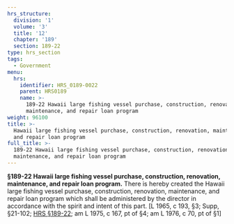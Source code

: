 ```yaml
---
hrs_structure:
  division: '1'
  volume: '3'
  title: '12'
  chapter: '189'
  section: 189-22
type: hrs_section
tags:
  - Government
menu:
  hrs:
    identifier: HRS_0189-0022
    parent: HRS0189
    name: >-
      189-22 Hawaii large fishing vessel purchase, construction, renovation,
      maintenance, and repair loan program
weight: 96100
title: >-
  Hawaii large fishing vessel purchase, construction, renovation, maintenance,
  and repair loan program
full_title: >-
  189-22 Hawaii large fishing vessel purchase, construction, renovation,
  maintenance, and repair loan program
---
```

**§189-22 Hawaii large fishing vessel purchase, construction, renovation, maintenance, and repair loan program.** There is hereby created the Hawaii large fishing vessel purchase, construction, renovation, maintenance, and repair loan program which shall be administered by the director in accordance with the spirit and intent of this part. [L 1965, c 193, §3; Supp, §21-102; [HRS §189-22](/title-12/chapter-189/section-189-22/); am L 1975, c 167, pt of §4; am L 1976, c 70, pt of §1]